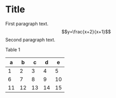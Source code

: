 # Title
First paragraph text.
$$y=\frac{x+2}{x+1}$$
Second paragraph text.

Table 1

| a  | b  | c  | d  | e  |
|----|----|----|----|----|
| 1  | 2  | 3  | 4  | 5  |
| 6  | 7  | 8  | 9  | 10 |
| 11 | 12 | 13 | 14 | 15 |